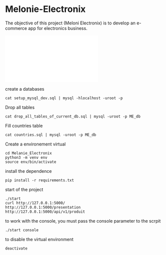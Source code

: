 # Melonie-Electronix
The objective of this project (Meloni Electronix) is to develop an e-commerce app for electronics business.

![CONTRIBUTING.md](/CONTRIBUTING.md)



create a databases

```
cat setup_mysql_dev.sql | mysql -hlocalhost -uroot -p
```


Drop all tables

```
cat drop_all_tables_of_current_db.sql | mysql -uroot -p ME_db
```


Fill countries table

```
cat countries.sql | mysql -uroot -p ME_db
```

Create a environement virtual
```
cd Melanie_Electronix
python3 -m venv env
source env/bin/activate
```
install the dependence
```
pip install -r requirements.txt
```

start of the project

```
./start
curl http://127.0.0.1:5000/
http://127.0.0.1:5000/presentation
http://127.0.0.1:5000/api/v1/produit
```
to work with the console, you must pass the console parameter to the scrpit
```
./start console
```

to disable the virtual environment 
```
deactivate
```